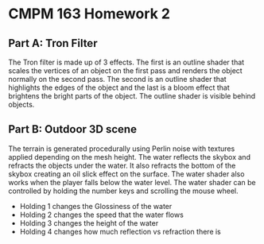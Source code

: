 # CMPM 163 Homework 2

## Part A: Tron Filter 
The Tron filter is made up of 3 effects. The first is an outline shader that scales the vertices of an object on the first pass and renders the object normally on the second pass. The second is an outline shader that highlights the edges of the object and the last is a bloom effect that brightens the bright parts of the object. The outline shader is visible behind objects.

## Part B: Outdoor 3D scene
The terrain is generated procedurally using Perlin noise with textures applied depending on the mesh height. The water reflects the skybox and refracts the objects under the water. It also refracts the bottom of the skybox creating an oil slick effect on the surface. The water shader also works when the player falls below the water level. The water shader can be controlled by holding the number keys and scrolling the mouse wheel.
* Holding 1 changes the Glossiness of the water
* Holding 2 changes the speed that the water flows
* Holding 3 changes the height of the water
* Holding 4 changes how much reflection vs refraction there is
